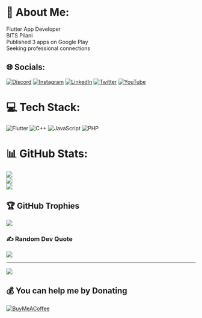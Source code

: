 # 💫 About Me:
Flutter App Developer <br>BITS Pilani <br>Published 3 apps on Google Play <br>Seeking professional connections


## 🌐 Socials:
[![Discord](https://img.shields.io/badge/Discord-%237289DA.svg?logo=discord&logoColor=white)](https://discord.gg/D6drM8Ka56) [![Instagram](https://img.shields.io/badge/Instagram-%23E4405F.svg?logo=Instagram&logoColor=white)](https://instagram.com/anshull.s) [![LinkedIn](https://img.shields.io/badge/LinkedIn-%230077B5.svg?logo=linkedin&logoColor=white)](https://linkedin.com/in/anshulsaxena0) [![Twitter](https://img.shields.io/badge/Twitter-%231DA1F2.svg?logo=Twitter&logoColor=white)](https://twitter.com/ansh001kt) [![YouTube](https://img.shields.io/badge/YouTube-%23FF0000.svg?logo=YouTube&logoColor=white)](https://youtube.com/@@anshulsaxenabitsh) 

# 💻 Tech Stack:
![Flutter](https://img.shields.io/badge/Flutter-%2302569B.svg?style=for-the-badge&logo=Flutter&logoColor=white) ![C++](https://img.shields.io/badge/c++-%2300599C.svg?style=for-the-badge&logo=c%2B%2B&logoColor=white) ![JavaScript](https://img.shields.io/badge/javascript-%23323330.svg?style=for-the-badge&logo=javascript&logoColor=%23F7DF1E) ![PHP](https://img.shields.io/badge/php-%23777BB4.svg?style=for-the-badge&logo=php&logoColor=white)
# 📊 GitHub Stats:
![](https://github-readme-stats.vercel.app/api?username=anshull-saxena&theme=dark&hide_border=false&include_all_commits=false&count_private=false)<br/>
![](https://github-readme-streak-stats.herokuapp.com/?user=anshull-saxena&theme=dark&hide_border=false)<br/>
![](https://github-readme-stats.vercel.app/api/top-langs/?username=anshull-saxena&theme=dark&hide_border=false&include_all_commits=false&count_private=false&layout=compact)

## 🏆 GitHub Trophies
![](https://github-profile-trophy.vercel.app/?username=anshull-saxena&theme=radical&no-frame=false&no-bg=true&margin-w=4)

### ✍️ Random Dev Quote
![](https://quotes-github-readme.vercel.app/api?type=horizontal&theme=radical)

---
[![](https://visitcount.itsvg.in/api?id=anshull-saxena&icon=0&color=0)](https://visitcount.itsvg.in)

  ## 💰 You can help me by Donating
  [![BuyMeACoffee](https://img.shields.io/badge/Buy%20Me%20a%20Coffee-ffdd00?style=for-the-badge&logo=buy-me-a-coffee&logoColor=black)](https://buymeacoffee.com/anshull.s) 

  
<!-- Proudly created with GPRM ( https://gprm.itsvg.in ) -->
